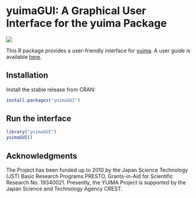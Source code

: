 # yuimaGUI: A Graphical User Interface for the yuima Package

[![](https://cranlogs.r-pkg.org/badges/grand-total/yuimaGUI?color=blue)](https://cran.r-project.org/package=yuimaGUI)

This R package provides a user-friendly interface for [yuima](https://github.com/yuimaproject/yuima). A user guide is available [here](https://storage.googleapis.com/yuimaproject/2019/03/manual_yuimagui_v1-02.pdf).

## Installation

Install the stable release from CRAN:

```R
install.packages("yuimaGUI")
```

## Run the interface

```R
library("yuimaGUI")
yuimaGUI()
```

## Acknowledgments

The Project has been funded up to 2010 by the Japan Science Technology (JST) Basic Research Programs PRESTO, Grants-in-Aid for Scientific Research No. 19340021. Presently, the YUIMA Project is supported by the Japan Science and Technology Agency CREST.

